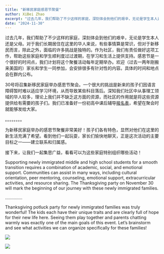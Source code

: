 ```yaml
---
title: "新移民家庭感恩节聚餐"
author: XiBei Zhao
excerpt: "过去几年，我们帮助了不少这样的家庭，深刻体会到他们的艰辛，无论是学生本人还是父母。对于我们长期居住在这里的华人来说，有些事情算是常识，但对于新移民而言，除此之外，面临的许多挑战是独特的。作为社区，我们有责任做好这项工作，帮助这些家庭和学生顺利度过过渡期，在学习和生活上提供支持。感恩节是一个很好的时间点，我们计划将这个聚餐活动每年定期举办。"
date: "2024-11-30"
---
```


过去几年，我们帮助了不少这样的家庭，深刻体会到他们的艰辛，无论是学生本人还是父母。对于我们长期居住在这里的华人来说，有些事情算是常识，但对于新移民而言，除此之外，面临的许多挑战是独特的。作为社区，我们有责任做好这项工作，帮助这些家庭和学生顺利度过过渡期，在学习和生活上提供支持。感恩节是一个很好的时间点，我们计划将这个聚餐活动每年定期举办。欢迎（过去一两年刚搬来美国的）家长和学生一同参加，会安排很多有针对性的内容。具体的时间和地点会在群内公布。

30号将召集新移民家庭举办感恩节聚会。一个很大的挑战是新来的孩子们因语言障碍暂时难以适应学习环境，从而导致某些科目落后。深知我们社区中从事理工领域的华人较多，理论上我们并不缺乏这方面的资源，而社区的作用就是将这些资源提供给有需要的孩子们。我们已准备好一份初高中课后辅导[报名表](https://docs.google.com/forms/d/e/1FAIpQLScwAo2VQIhn8lf3No3SY-fnpvkqbjKdrDzYku6ESwVGLSNdLw/viewform?usp=sf_link)，希望在聚会时就能够发给大家。

。。。。。。。。

为新移民家庭举办的感恩节聚餐非常美好！孩子们各有特色，显然对他们在这里的新生活充满了希望。看到他们一起玩耍，家长们愉快地聊天，正是这次活动的主要目标之一——建立联系和归属感。

接下来，让我们一起集思广益，看看可以为这些家庭特别组织哪些活动！

Supporting newly immigrated middle and high school students for a smooth transition requires a combination of academic, social, and emotional support. Communities can assist in many ways, including cultural orientation, peer mentoring, counseling, emotional support, extracurricular activities, and resource sharing. The Thanksgiving party on November 30 will mark the beginning of our journey with these newly immigrated families.

..............

Thanksgiving potluck party for newly immigrated families was truly wonderful! The kids each have their unique traits and are clearly full of hope for their new life here. Seeing them play together and parents chatting warmly was exactly one of the main goals of this event. Let’s brainstorm and see what activities we can organize specifically for these families!

![](https://res.cloudinary.com/dhngj18do/image/upload/f_auto,q_auto/v1/images/469070894_563939736271113_8140596749230161995_n)

![](https://res.cloudinary.com/dhngj18do/image/upload/f_auto,q_auto/v1/images/467813888_556499593681794_8954626680304761661_n)
